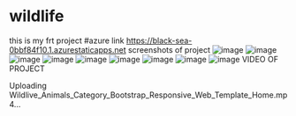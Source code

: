 # wildlife
this is my frt project
#azure link https://black-sea-0bbf84f10.1.azurestaticapps.net
screenshots of project
![image](https://user-images.githubusercontent.com/95036386/176670520-a9ad86f9-7579-4663-8026-24d983410755.png)
![image](https://user-images.githubusercontent.com/95036386/176670704-7d77424a-82db-4062-8392-e08569b1eef9.png)
![image](https://user-images.githubusercontent.com/95036386/176671101-3c11aec6-73bb-4596-a144-f885131dd61c.png)
![image](https://user-images.githubusercontent.com/95036386/176671160-b3e5824b-d895-414e-a6ef-234af6ec9617.png)
![image](https://user-images.githubusercontent.com/95036386/176671192-a4c2722a-d876-47e4-bf4d-8da9f4ff108b.png)
![image](https://user-images.githubusercontent.com/95036386/176671213-ce796f59-1739-4a72-a949-bb448bea95e3.png)
![image](https://user-images.githubusercontent.com/95036386/176671255-4b2c1279-b7dd-4369-b315-4ba85a64c0f4.png)
![image](https://user-images.githubusercontent.com/95036386/176671291-a6fe2cba-5529-4d68-85b0-ab41d1fe081f.png)
![image](https://user-images.githubusercontent.com/95036386/176671315-751b4848-7e63-4c5c-8074-444f663aec65.png)
VIDEO OF PROJECT



Uploading Wildlive_Animals_Category_Bootstrap_Responsive_Web_Template_Home.mp4…

 
